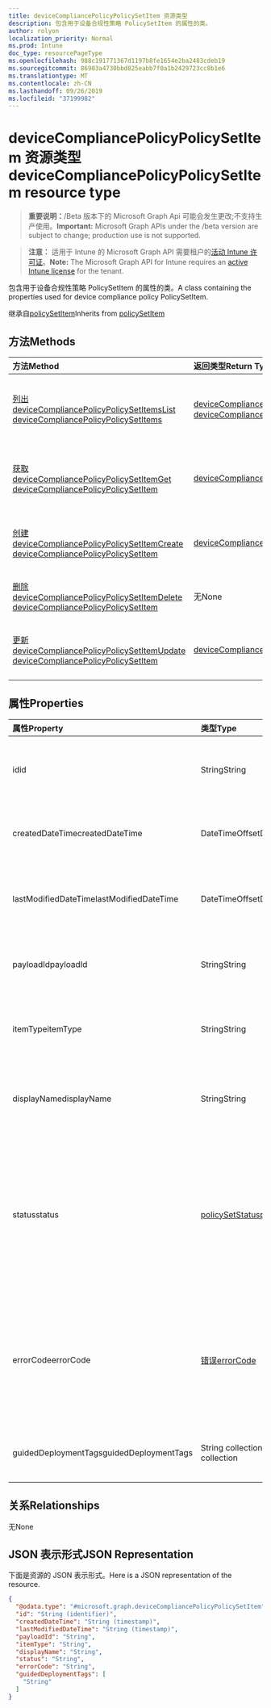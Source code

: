 ```yaml
---
title: deviceCompliancePolicyPolicySetItem 资源类型
description: 包含用于设备合规性策略 PolicySetItem 的属性的类。
author: rolyon
localization_priority: Normal
ms.prod: Intune
doc_type: resourcePageType
ms.openlocfilehash: 988c191771367d1197b8fe1654e2ba2483cdeb19
ms.sourcegitcommit: 86903a4730bbd825eabb7f0a1b2429723cc8b1e6
ms.translationtype: MT
ms.contentlocale: zh-CN
ms.lasthandoff: 09/26/2019
ms.locfileid: "37199982"
---
```

# <a name="devicecompliancepolicypolicysetitem-resource-type"></a><span data-ttu-id="01c4f-103">deviceCompliancePolicyPolicySetItem 资源类型</span><span class="sxs-lookup"><span data-stu-id="01c4f-103">deviceCompliancePolicyPolicySetItem resource type</span></span>

> <span data-ttu-id="01c4f-104">**重要说明：**/Beta 版本下的 Microsoft Graph Api 可能会发生更改;不支持生产使用。</span><span class="sxs-lookup"><span data-stu-id="01c4f-104">**Important:** Microsoft Graph APIs under the /beta version are subject to change; production use is not supported.</span></span>

> <span data-ttu-id="01c4f-105">**注意：** 适用于 Intune 的 Microsoft Graph API 需要租户的[活动 Intune 许可证](https://go.microsoft.com/fwlink/?linkid=839381)。</span><span class="sxs-lookup"><span data-stu-id="01c4f-105">**Note:** The Microsoft Graph API for Intune requires an [active Intune license](https://go.microsoft.com/fwlink/?linkid=839381) for the tenant.</span></span>

<span data-ttu-id="01c4f-106">包含用于设备合规性策略 PolicySetItem 的属性的类。</span><span class="sxs-lookup"><span data-stu-id="01c4f-106">A class containing the properties used for device compliance policy PolicySetItem.</span></span>


<span data-ttu-id="01c4f-107">继承自[policySetItem](../resources/intune-policyset-policysetitem.md)</span><span class="sxs-lookup"><span data-stu-id="01c4f-107">Inherits from [policySetItem](../resources/intune-policyset-policysetitem.md)</span></span>

## <a name="methods"></a><span data-ttu-id="01c4f-108">方法</span><span class="sxs-lookup"><span data-stu-id="01c4f-108">Methods</span></span>
|<span data-ttu-id="01c4f-109">方法</span><span class="sxs-lookup"><span data-stu-id="01c4f-109">Method</span></span>|<span data-ttu-id="01c4f-110">返回类型</span><span class="sxs-lookup"><span data-stu-id="01c4f-110">Return Type</span></span>|<span data-ttu-id="01c4f-111">说明</span><span class="sxs-lookup"><span data-stu-id="01c4f-111">Description</span></span>|
|:---|:---|:---|
|[<span data-ttu-id="01c4f-112">列出 deviceCompliancePolicyPolicySetItems</span><span class="sxs-lookup"><span data-stu-id="01c4f-112">List deviceCompliancePolicyPolicySetItems</span></span>](../api/intune-policyset-devicecompliancepolicypolicysetitem-list.md)|<span data-ttu-id="01c4f-113">[deviceCompliancePolicyPolicySetItem](../resources/intune-policyset-devicecompliancepolicypolicysetitem.md)集合</span><span class="sxs-lookup"><span data-stu-id="01c4f-113">[deviceCompliancePolicyPolicySetItem](../resources/intune-policyset-devicecompliancepolicypolicysetitem.md) collection</span></span>|<span data-ttu-id="01c4f-114">列出[deviceCompliancePolicyPolicySetItem](../resources/intune-policyset-devicecompliancepolicypolicysetitem.md)对象的属性和关系。</span><span class="sxs-lookup"><span data-stu-id="01c4f-114">List properties and relationships of the [deviceCompliancePolicyPolicySetItem](../resources/intune-policyset-devicecompliancepolicypolicysetitem.md) objects.</span></span>|
|[<span data-ttu-id="01c4f-115">获取 deviceCompliancePolicyPolicySetItem</span><span class="sxs-lookup"><span data-stu-id="01c4f-115">Get deviceCompliancePolicyPolicySetItem</span></span>](../api/intune-policyset-devicecompliancepolicypolicysetitem-get.md)|[<span data-ttu-id="01c4f-116">deviceCompliancePolicyPolicySetItem</span><span class="sxs-lookup"><span data-stu-id="01c4f-116">deviceCompliancePolicyPolicySetItem</span></span>](../resources/intune-policyset-devicecompliancepolicypolicysetitem.md)|<span data-ttu-id="01c4f-117">读取[deviceCompliancePolicyPolicySetItem](../resources/intune-policyset-devicecompliancepolicypolicysetitem.md)对象的属性和关系。</span><span class="sxs-lookup"><span data-stu-id="01c4f-117">Read properties and relationships of the [deviceCompliancePolicyPolicySetItem](../resources/intune-policyset-devicecompliancepolicypolicysetitem.md) object.</span></span>|
|[<span data-ttu-id="01c4f-118">创建 deviceCompliancePolicyPolicySetItem</span><span class="sxs-lookup"><span data-stu-id="01c4f-118">Create deviceCompliancePolicyPolicySetItem</span></span>](../api/intune-policyset-devicecompliancepolicypolicysetitem-create.md)|[<span data-ttu-id="01c4f-119">deviceCompliancePolicyPolicySetItem</span><span class="sxs-lookup"><span data-stu-id="01c4f-119">deviceCompliancePolicyPolicySetItem</span></span>](../resources/intune-policyset-devicecompliancepolicypolicysetitem.md)|<span data-ttu-id="01c4f-120">创建新的[deviceCompliancePolicyPolicySetItem](../resources/intune-policyset-devicecompliancepolicypolicysetitem.md)对象。</span><span class="sxs-lookup"><span data-stu-id="01c4f-120">Create a new [deviceCompliancePolicyPolicySetItem](../resources/intune-policyset-devicecompliancepolicypolicysetitem.md) object.</span></span>|
|[<span data-ttu-id="01c4f-121">删除 deviceCompliancePolicyPolicySetItem</span><span class="sxs-lookup"><span data-stu-id="01c4f-121">Delete deviceCompliancePolicyPolicySetItem</span></span>](../api/intune-policyset-devicecompliancepolicypolicysetitem-delete.md)|<span data-ttu-id="01c4f-122">无</span><span class="sxs-lookup"><span data-stu-id="01c4f-122">None</span></span>|<span data-ttu-id="01c4f-123">删除[deviceCompliancePolicyPolicySetItem](../resources/intune-policyset-devicecompliancepolicypolicysetitem.md)。</span><span class="sxs-lookup"><span data-stu-id="01c4f-123">Deletes a [deviceCompliancePolicyPolicySetItem](../resources/intune-policyset-devicecompliancepolicypolicysetitem.md).</span></span>|
|[<span data-ttu-id="01c4f-124">更新 deviceCompliancePolicyPolicySetItem</span><span class="sxs-lookup"><span data-stu-id="01c4f-124">Update deviceCompliancePolicyPolicySetItem</span></span>](../api/intune-policyset-devicecompliancepolicypolicysetitem-update.md)|[<span data-ttu-id="01c4f-125">deviceCompliancePolicyPolicySetItem</span><span class="sxs-lookup"><span data-stu-id="01c4f-125">deviceCompliancePolicyPolicySetItem</span></span>](../resources/intune-policyset-devicecompliancepolicypolicysetitem.md)|<span data-ttu-id="01c4f-126">更新[deviceCompliancePolicyPolicySetItem](../resources/intune-policyset-devicecompliancepolicypolicysetitem.md)对象的属性。</span><span class="sxs-lookup"><span data-stu-id="01c4f-126">Update the properties of a [deviceCompliancePolicyPolicySetItem](../resources/intune-policyset-devicecompliancepolicypolicysetitem.md) object.</span></span>|

## <a name="properties"></a><span data-ttu-id="01c4f-127">属性</span><span class="sxs-lookup"><span data-stu-id="01c4f-127">Properties</span></span>
|<span data-ttu-id="01c4f-128">属性</span><span class="sxs-lookup"><span data-stu-id="01c4f-128">Property</span></span>|<span data-ttu-id="01c4f-129">类型</span><span class="sxs-lookup"><span data-stu-id="01c4f-129">Type</span></span>|<span data-ttu-id="01c4f-130">说明</span><span class="sxs-lookup"><span data-stu-id="01c4f-130">Description</span></span>|
|:---|:---|:---|
|<span data-ttu-id="01c4f-131">id</span><span class="sxs-lookup"><span data-stu-id="01c4f-131">id</span></span>|<span data-ttu-id="01c4f-132">String</span><span class="sxs-lookup"><span data-stu-id="01c4f-132">String</span></span>|<span data-ttu-id="01c4f-133">MobileAppPolicySetItem 的键。</span><span class="sxs-lookup"><span data-stu-id="01c4f-133">Key of the MobileAppPolicySetItem.</span></span> <span data-ttu-id="01c4f-134">继承自[policySetItem](../resources/intune-policyset-policysetitem.md)</span><span class="sxs-lookup"><span data-stu-id="01c4f-134">Inherited from [policySetItem](../resources/intune-policyset-policysetitem.md)</span></span>|
|<span data-ttu-id="01c4f-135">createdDateTime</span><span class="sxs-lookup"><span data-stu-id="01c4f-135">createdDateTime</span></span>|<span data-ttu-id="01c4f-136">DateTimeOffset</span><span class="sxs-lookup"><span data-stu-id="01c4f-136">DateTimeOffset</span></span>|<span data-ttu-id="01c4f-137">PolicySetItem 的创建时间。</span><span class="sxs-lookup"><span data-stu-id="01c4f-137">Creation time of the PolicySetItem.</span></span> <span data-ttu-id="01c4f-138">继承自[policySetItem](../resources/intune-policyset-policysetitem.md)</span><span class="sxs-lookup"><span data-stu-id="01c4f-138">Inherited from [policySetItem](../resources/intune-policyset-policysetitem.md)</span></span>|
|<span data-ttu-id="01c4f-139">lastModifiedDateTime</span><span class="sxs-lookup"><span data-stu-id="01c4f-139">lastModifiedDateTime</span></span>|<span data-ttu-id="01c4f-140">DateTimeOffset</span><span class="sxs-lookup"><span data-stu-id="01c4f-140">DateTimeOffset</span></span>|<span data-ttu-id="01c4f-141">PolicySetItem 的上次修改时间。</span><span class="sxs-lookup"><span data-stu-id="01c4f-141">Last modified time of the PolicySetItem.</span></span> <span data-ttu-id="01c4f-142">继承自[policySetItem](../resources/intune-policyset-policysetitem.md)</span><span class="sxs-lookup"><span data-stu-id="01c4f-142">Inherited from [policySetItem](../resources/intune-policyset-policysetitem.md)</span></span>|
|<span data-ttu-id="01c4f-143">payloadId</span><span class="sxs-lookup"><span data-stu-id="01c4f-143">payloadId</span></span>|<span data-ttu-id="01c4f-144">String</span><span class="sxs-lookup"><span data-stu-id="01c4f-144">String</span></span>|<span data-ttu-id="01c4f-145">PolicySetItem 的 PayloadId。</span><span class="sxs-lookup"><span data-stu-id="01c4f-145">PayloadId of the PolicySetItem.</span></span> <span data-ttu-id="01c4f-146">继承自[policySetItem](../resources/intune-policyset-policysetitem.md)</span><span class="sxs-lookup"><span data-stu-id="01c4f-146">Inherited from [policySetItem](../resources/intune-policyset-policysetitem.md)</span></span>|
|<span data-ttu-id="01c4f-147">itemType</span><span class="sxs-lookup"><span data-stu-id="01c4f-147">itemType</span></span>|<span data-ttu-id="01c4f-148">String</span><span class="sxs-lookup"><span data-stu-id="01c4f-148">String</span></span>|<span data-ttu-id="01c4f-149">PolicySetItem 的 policySetType。</span><span class="sxs-lookup"><span data-stu-id="01c4f-149">policySetType of the PolicySetItem.</span></span> <span data-ttu-id="01c4f-150">继承自[policySetItem](../resources/intune-policyset-policysetitem.md)</span><span class="sxs-lookup"><span data-stu-id="01c4f-150">Inherited from [policySetItem](../resources/intune-policyset-policysetitem.md)</span></span>|
|<span data-ttu-id="01c4f-151">displayName</span><span class="sxs-lookup"><span data-stu-id="01c4f-151">displayName</span></span>|<span data-ttu-id="01c4f-152">String</span><span class="sxs-lookup"><span data-stu-id="01c4f-152">String</span></span>|<span data-ttu-id="01c4f-153">PolicySetItem 的 DisplayName。</span><span class="sxs-lookup"><span data-stu-id="01c4f-153">DisplayName of the PolicySetItem.</span></span> <span data-ttu-id="01c4f-154">继承自[policySetItem](../resources/intune-policyset-policysetitem.md)</span><span class="sxs-lookup"><span data-stu-id="01c4f-154">Inherited from [policySetItem](../resources/intune-policyset-policysetitem.md)</span></span>|
|<span data-ttu-id="01c4f-155">status</span><span class="sxs-lookup"><span data-stu-id="01c4f-155">status</span></span>|[<span data-ttu-id="01c4f-156">policySetStatus</span><span class="sxs-lookup"><span data-stu-id="01c4f-156">policySetStatus</span></span>](../resources/intune-policyset-policysetstatus.md)|<span data-ttu-id="01c4f-157">PolicySetItem 的状态。</span><span class="sxs-lookup"><span data-stu-id="01c4f-157">Status of the PolicySetItem.</span></span> <span data-ttu-id="01c4f-158">继承自[policySetItem](../resources/intune-policyset-policysetitem.md)。</span><span class="sxs-lookup"><span data-stu-id="01c4f-158">Inherited from [policySetItem](../resources/intune-policyset-policysetitem.md).</span></span> <span data-ttu-id="01c4f-159">可取值为：`unknown`、`validating`、`partialSuccess`、`success`、`error`、`notAssigned`。</span><span class="sxs-lookup"><span data-stu-id="01c4f-159">Possible values are: `unknown`, `validating`, `partialSuccess`, `success`, `error`, `notAssigned`.</span></span>|
|<span data-ttu-id="01c4f-160">errorCode</span><span class="sxs-lookup"><span data-stu-id="01c4f-160">errorCode</span></span>|[<span data-ttu-id="01c4f-161">错误</span><span class="sxs-lookup"><span data-stu-id="01c4f-161">errorCode</span></span>](../resources/intune-policyset-errorcode.md)|<span data-ttu-id="01c4f-162">错误代码（如果发生）。</span><span class="sxs-lookup"><span data-stu-id="01c4f-162">Error code if any occured.</span></span> <span data-ttu-id="01c4f-163">继承自[policySetItem](../resources/intune-policyset-policysetitem.md)。</span><span class="sxs-lookup"><span data-stu-id="01c4f-163">Inherited from [policySetItem](../resources/intune-policyset-policysetitem.md).</span></span> <span data-ttu-id="01c4f-164">可取值为：`noError`、`unauthorized`、`notFound`、`deleted`。</span><span class="sxs-lookup"><span data-stu-id="01c4f-164">Possible values are: `noError`, `unauthorized`, `notFound`, `deleted`.</span></span>|
|<span data-ttu-id="01c4f-165">guidedDeploymentTags</span><span class="sxs-lookup"><span data-stu-id="01c4f-165">guidedDeploymentTags</span></span>|<span data-ttu-id="01c4f-166">String collection</span><span class="sxs-lookup"><span data-stu-id="01c4f-166">String collection</span></span>|<span data-ttu-id="01c4f-167">继承自[policySetItem](../resources/intune-policyset-policysetitem.md)的引导部署的标记</span><span class="sxs-lookup"><span data-stu-id="01c4f-167">Tags of the guided deployment Inherited from [policySetItem](../resources/intune-policyset-policysetitem.md)</span></span>|

## <a name="relationships"></a><span data-ttu-id="01c4f-168">关系</span><span class="sxs-lookup"><span data-stu-id="01c4f-168">Relationships</span></span>
<span data-ttu-id="01c4f-169">无</span><span class="sxs-lookup"><span data-stu-id="01c4f-169">None</span></span>

## <a name="json-representation"></a><span data-ttu-id="01c4f-170">JSON 表示形式</span><span class="sxs-lookup"><span data-stu-id="01c4f-170">JSON Representation</span></span>
<span data-ttu-id="01c4f-171">下面是资源的 JSON 表示形式。</span><span class="sxs-lookup"><span data-stu-id="01c4f-171">Here is a JSON representation of the resource.</span></span>
<!-- {
  "blockType": "resource",
  "keyProperty": "id",
  "@odata.type": "microsoft.graph.deviceCompliancePolicyPolicySetItem"
}
-->
``` json
{
  "@odata.type": "#microsoft.graph.deviceCompliancePolicyPolicySetItem",
  "id": "String (identifier)",
  "createdDateTime": "String (timestamp)",
  "lastModifiedDateTime": "String (timestamp)",
  "payloadId": "String",
  "itemType": "String",
  "displayName": "String",
  "status": "String",
  "errorCode": "String",
  "guidedDeploymentTags": [
    "String"
  ]
}
```



